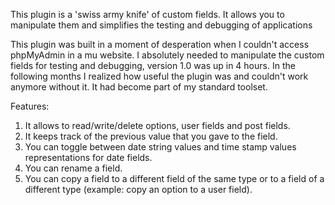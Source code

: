 This plugin is a 'swiss army knife' of custom fields. It allows you to manipulate them and simplifies the testing and debugging of applications

This plugin was built in a moment of desperation when I couldn't access phpMyAdmin in a mu website.
I absolutely needed to manipulate the custom fields for testing and debugging, version 1.0 was up in 4 hours.
In the following months I realized how useful the plugin was and couldn't work anymore without it. It had become part of my standard toolset.

Features:
1. It allows to read/write/delete options, user fields and post fields.
2. It keeps track of the previous value that you gave to the field.
3. You can toggle between date string values and time stamp values representations for date fields.
4. You can rename a field.
5. You can copy a field to a different field of the same type or to a field of a different type (example: copy an option to a user field).
